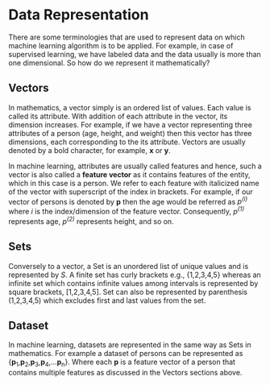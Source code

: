 # Data Representation

There are some terminologies that are used to represent data on which machine learning algorithm is to be applied. For example, in case of supervised learning, we have labeled data and the data usually is more than one dimensional. So how do we represent it mathematically?

## Vectors
In mathematics, a vector simply is an ordered list of values. Each value is called its attribute. With addition of each attribute in the vector, its dimension increases. For example, if we have a vector representing three attributes of a person (age, height, and weight) then this vector has three dimensions, each corresponding to the its attribute. Vectors are usually denoted by a bold character, for example, **x** or **y**.

In machine learning, attributes are usually called features and hence, such a vector is also called a **feature vector** as it contains features of the entity, which in this case is a person. We refer to each feature with italicized name of the vector with superscript of the index in brackets. For example, if our vector of persons is denoted by **p** then the age would be referred as *p<sup>(i)</sup>* where *i* is the index/dimension of the feature vector. Consequently, *p<sup>(1)</sup>* represents age, *p<sup>(2)</sup>* represents height, and so on.

## Sets
Conversely to a vector, a Set is an unordered list of unique values and is represented by *S*. A finite set has curly brackets e.g., {1,2,3,4,5} whereas an infinite set which contains infinite values among intervals is represented by square brackets, [1,2,3,4,5]. Set can also be represented by parenthesis (1,2,3,4,5) which excludes first and last values from the set. 

## Dataset

In machine learning, datasets are represented in the same way as Sets in mathematics. For example a dataset of persons can be represented as {**p**<sub>1</sub>,**p**<sub>2</sub>,**p**<sub>3</sub>,**p**<sub>4</sub>,...**p**<sub>n</sub>}. Where each **p** is a feature vector of a person that contains multiple features as discussed in the Vectors sections above.